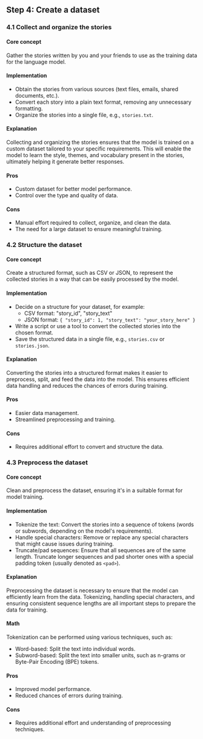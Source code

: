 ## Step 4: Create a dataset

### 4.1 Collect and organize the stories

#### Core concept

Gather the stories written by you and your friends to use as the training data for the language model.

#### Implementation

- Obtain the stories from various sources (text files, emails, shared documents, etc.).
- Convert each story into a plain text format, removing any unnecessary formatting.
- Organize the stories into a single file, e.g., `stories.txt`.

#### Explanation

Collecting and organizing the stories ensures that the model is trained on a custom dataset tailored to your specific requirements. This will enable the model to learn the style, themes, and vocabulary present in the stories, ultimately helping it generate better responses.

#### Pros

- Custom dataset for better model performance.
- Control over the type and quality of data.

#### Cons

- Manual effort required to collect, organize, and clean the data.
- The need for a large dataset to ensure meaningful training.

### 4.2 Structure the dataset

#### Core concept

Create a structured format, such as CSV or JSON, to represent the collected stories in a way that can be easily processed by the model.

#### Implementation

- Decide on a structure for your dataset, for example:
  - CSV format: "story_id", "story_text"
  - JSON format: `{ "story_id": 1, "story_text": "your_story_here" }`
- Write a script or use a tool to convert the collected stories into the chosen format.
- Save the structured data in a single file, e.g., `stories.csv` or `stories.json`.

#### Explanation

Converting the stories into a structured format makes it easier to preprocess, split, and feed the data into the model. This ensures efficient data handling and reduces the chances of errors during training.

#### Pros

- Easier data management.
- Streamlined preprocessing and training.

#### Cons

- Requires additional effort to convert and structure the data.

### 4.3 Preprocess the dataset

#### Core concept

Clean and preprocess the dataset, ensuring it's in a suitable format for model training.

#### Implementation

- Tokenize the text: Convert the stories into a sequence of tokens (words or subwords, depending on the model's requirements).
- Handle special characters: Remove or replace any special characters that might cause issues during training.
- Truncate/pad sequences: Ensure that all sequences are of the same length. Truncate longer sequences and pad shorter ones with a special padding token (usually denoted as `<pad>`).

#### Explanation

Preprocessing the dataset is necessary to ensure that the model can efficiently learn from the data. Tokenizing, handling special characters, and ensuring consistent sequence lengths are all important steps to prepare the data for training.

#### Math

Tokenization can be performed using various techniques, such as:

- Word-based: Split the text into individual words.
- Subword-based: Split the text into smaller units, such as n-grams or Byte-Pair Encoding (BPE) tokens.

#### Pros

- Improved model performance.
- Reduced chances of errors during training.

#### Cons

- Requires additional effort and understanding of preprocessing techniques.
